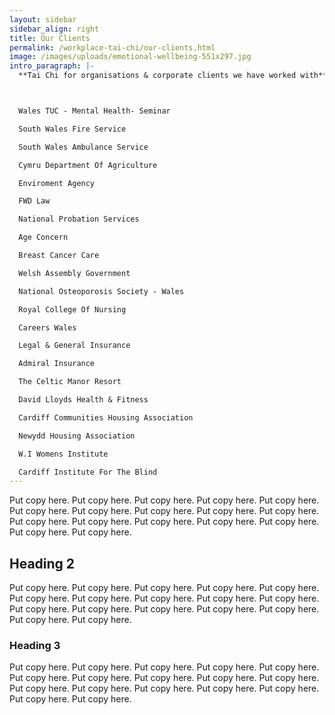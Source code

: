 ```yaml
---
layout: sidebar
sidebar_align: right
title: Our Clients
permalink: /workplace-tai-chi/our-clients.html
image: /images/uploads/emotional-wellbeing-551x297.jpg
intro_paragraph: |-
  **Tai Chi for organisations & corporate clients we have worked with**



  Wales TUC - Mental Health- Seminar

  South Wales Fire Service

  South Wales Ambulance Service

  Cymru Department Of Agriculture

  Enviroment Agency

  FWD Law

  National Probation Services

  Age Concern

  Breast Cancer Care

  Welsh Assembly Government

  National Osteoporosis Society - Wales

  Royal College Of Nursing

  Careers Wales 

  Legal & General Insurance

  Admiral Insurance

  The Celtic Manor Resort

  David Lloyds Health & Fitness

  Cardiff Communities Housing Association

  Newydd Housing Association

  W.I Womens Institute

  Cardiff Institute For The Blind
---
```

  Put copy here.  Put copy here.  Put copy here.  Put copy here.  Put copy here.  Put copy here.  Put copy here.  Put copy here.  Put copy here.  Put copy here.  Put copy here.  Put copy here.  Put copy here.  Put copy here.  Put copy here.  Put copy here.  Put copy here.

## Heading 2
  Put copy here.  Put copy here.  Put copy here.  Put copy here.  Put copy here.  Put copy here.  Put copy here.  Put copy here.  Put copy here.  Put copy here.  Put copy here.  Put copy here.  Put copy here.  Put copy here.  Put copy here.  Put copy here.  Put copy here.
### Heading 3
  Put copy here.  Put copy here.  Put copy here.  Put copy here.  Put copy here.  Put copy here.  Put copy here.  Put copy here.  Put copy here.  Put copy here.  Put copy here.  Put copy here.  Put copy here.  Put copy here.  Put copy here.  Put copy here.  Put copy here.
